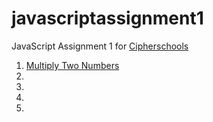 # javascriptassignment1

JavaScript Assignment 1 for [Cipherschools](https://cipherschools.com/)

1. [Multiply Two Numbers](https://github.com/ManthanUgemuge/javascriptassignment1/blob/main/multiply.js)
2.
3.
4.
5.

